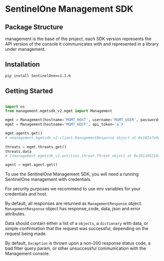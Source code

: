 SentinelOne Management SDK
==================

Package Structure
------------------
management is the base of the project,
each SDK version represents the API version of the console it communicates with and
represented in a library under management.

Installation
------------

```bash
pip install SentinelOne==1.1.6
```

Getting Started
---------------

```python

import os
from management.mgmtsdk_v2.mgmt import Management

mgmt = Management(hostname='MGMT_HOST', username='MGMT_USER', password='MGMT_PASSWORD') or
mgmt = Management(hostname='MGMT_HOST', api_token='a')

mgmt.agents.get()
# <management.mgmtsdk_v2.client.ManagementResponse object at 0x101a7e9d0>
    
threats = mgmt.threats.get()
threats.data
# [<management.mgmtsdk_v2.entities.threat.Threat object at 0x101a99210>, <management.mgmtsdk_v2.entities.threat.Threat object at 0x101a99150>]

agent = mgmt.agent.get()
```

To use the SentinelOne Management SDK, you will need a running SentinelOne management
with credentials.

For security purposes we recommend to use env variables for your credentials and host.

By default, all responses are returned as `ManagementResponse` object.
`ManagementResponse` object has response_code, data, json and error attributes.

Data should contain either a list of a `objects`, a `dictionary` with data, or simple
confirmation that the request was successful, depending on the request being made.

By default, ``Exception`` is thrown upon a non-200 response status code, a bad filter
query param, or other unsuccessful communication with the Management console.


